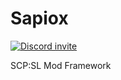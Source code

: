# Sapiox
<a href="https://discord.gg/UsNfqvx2Mz">
  <img src="https://img.shields.io/discord/891716256414175312?color=7289DA&label=Discord" alt="Discord invite">
</a>

SCP:SL Mod Framework
